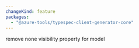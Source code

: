 ```yaml
---
changeKind: feature
packages:
  - "@azure-tools/typespec-client-generator-core"
---
```


remove none visibility property for model